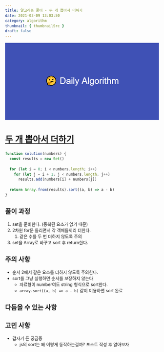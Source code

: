 ```yaml
---
title: 알고리즘 풀이 - 두 개 뽑아서 더하기
date: 2021-03-09 13:03:50
category: algorithm
thumbnail: { thumbnailSrc }
draft: false
---
```


![picture 22](images/2021-03-09/ba0118f82c0feeca7e76871c011166f54043143d3dd0994493963b5334b3472f.png)

# [두 개 뽑아서 더하기](https://programmers.co.kr/learn/courses/30/lessons/68644)

```javascript
function solution(numbers) {
  const results = new Set()

  for (let i = 0; i < numbers.length; i++)
    for (let j = i + 1; j < numbers.length; j++)
      results.add(numbers[i] + numbers[j])

  return Array.from(results).sort((a, b) => a - b)
}
```

## 풀이 과정

1. set을 준비한다. (중복된 요소가 없기 때문)
2. 2차원 for문 돌리면서 각 객체들끼리 더한다.
   1. 같은 수를 두 번 더하지 않도록 주의
3. set을 Array로 바꾸고 sort 후 return한다.

## 주의 사항

- 순서 2에서 같은 요소를 더하지 않도록 주의한다.
- sort를 그냥 실행하면 순서를 보장하지 않는다
  - 자료형이 number여도 string 형식으로 sort한다.
  - `array.sort((a, b) => a - b)` 같이 이용하면 sort 완료

## 다듬을 수 있는 사항

## 고민 사항

- 갑자기 든 궁금증
  - js의 sort는 왜 이렇게 동작하는걸까? 포스트 작성 후 알아보자

